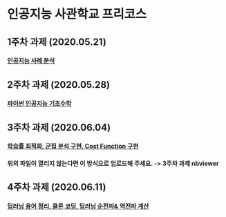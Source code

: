 # 인공지능 사관학교 프리코스

## 1주차 과제 (2020.05.21)
#### [인공지능 사례 분석](https://github.com/choi-sunbin/GwangJu_TEST/blob/master/1%EC%A3%BC%EC%B0%A8%EA%B3%BC%EC%A0%9C.ipynb)

## 2주차 과제 (2020.05.28)
#### [파이썬 인공지능 기초수학](https://github.com/choi-sunbin/GwangJu_TEST/blob/master/2%EC%A3%BC%EC%B0%A8%EA%B3%BC%EC%A0%9C.ipynb)

## 3주차 과제 (2020.06.04)

#### [학습률 최적화, 군집 분석 구현, Cost Function 구현](https://github.com/choi-sunbin/GwangJu_TEST/blob/master/3%EC%A3%BC%EC%B0%A8_%EA%B3%BC%EC%A0%9C.ipynb)
#### 위의 파일이 열리지 않는다면 이 방식으로 업로드해 주세요. -> 3주차 과제 nbviewer


## 4주차 과제 (2020.06.11)
#### [딥러닝 용어 정리, 클론 코딩, 딥러닝 순전파& 역전파 계산](https://github.com/choi-sunbin/GwangJu_TEST/blob/master/4%EC%A3%BC%EC%B0%A8_%EA%B3%BC%EC%A0%9C.ipynb)

